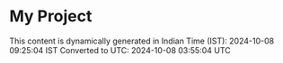 # My Project

This content is dynamically generated in Indian Time (IST): 2024-10-08 09:25:04 IST
Converted to UTC: 2024-10-08 03:55:04 UTC
